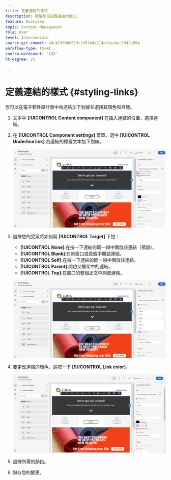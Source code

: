 ```yaml
---
title: 定義連結的樣式
description: 瞭解如何定義連結的樣式
feature: Overview
topic: Content Management
role: User
level: Intermediate
source-git-commit: 40c42303b8013c1d9f4dd214ab1acbec2942e094
workflow-type: tm+mt
source-wordcount: '132'
ht-degree: 2%

---
```



# 定義連結的樣式 {#styling-links}

您可以在電子郵件設計器中為連結加下划線並選擇其顏色和目標。

1. 文本中 **[!UICONTROL Content component]** 在插入連結的位置，選擇連結。

1. 在 **[!UICONTROL Component settings]** 菜單，選中 **[!UICONTROL Underline link]** 為連結的標籤文本加下划線。

   ![](assets/link_1.png)

1. 選擇您的受眾將如何與 **[!UICONTROL Target]** 下拉：

   * **[!UICONTROL None]**:在按一下連結的同一幀中開啟該連結（預設）。
   * **[!UICONTROL Blank]**:在新窗口或頁籤中開啟連結。
   * **[!UICONTROL Self]**:在按一下連結的同一幀中開啟該連結。
   * **[!UICONTROL Parent]**:開啟父框架中的連結。
   * **[!UICONTROL Top]**:在窗口的整個正文中開啟連結。

   ![](assets/link_2.png)

1. 要更改連結的顏色，請按一下 **[!UICONTROL Link color]**。

   ![](assets/link_3.png)

1. 選擇所需的顏色。

1. 儲存您的變更。
